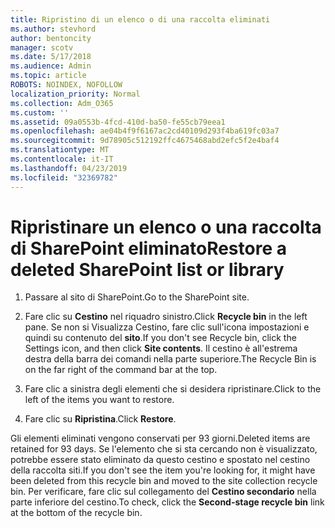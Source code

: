 ```yaml
---
title: Ripristino di un elenco o di una raccolta eliminati
ms.author: stevhord
author: bentoncity
manager: scotv
ms.date: 5/17/2018
ms.audience: Admin
ms.topic: article
ROBOTS: NOINDEX, NOFOLLOW
localization_priority: Normal
ms.collection: Adm_O365
ms.custom: ''
ms.assetid: 09a0553b-4fcd-410d-ba50-fe55cb79eea1
ms.openlocfilehash: ae04b4f9f6167ac2cd40109d293f4ba619fc03a7
ms.sourcegitcommit: 9d78905c512192ffc4675468abd2efc5f2e4baf4
ms.translationtype: MT
ms.contentlocale: it-IT
ms.lasthandoff: 04/23/2019
ms.locfileid: "32369782"
---
```

# <a name="restore-a-deleted-sharepoint-list-or-library"></a><span data-ttu-id="3438d-102">Ripristinare un elenco o una raccolta di SharePoint eliminato</span><span class="sxs-lookup"><span data-stu-id="3438d-102">Restore a deleted SharePoint list or library</span></span>

1. <span data-ttu-id="3438d-103">Passare al sito di SharePoint.</span><span class="sxs-lookup"><span data-stu-id="3438d-103">Go to the SharePoint site.</span></span>
    
2. <span data-ttu-id="3438d-104">Fare clic su **Cestino** nel riquadro sinistro.</span><span class="sxs-lookup"><span data-stu-id="3438d-104">Click **Recycle bin** in the left pane.</span></span> <span data-ttu-id="3438d-105">Se non si Visualizza Cestino, fare clic sull'icona impostazioni e quindi su contenuto del **sito**.</span><span class="sxs-lookup"><span data-stu-id="3438d-105">If you don't see Recycle bin, click the Settings icon, and then click **Site contents**.</span></span> <span data-ttu-id="3438d-106">Il cestino è all'estrema destra della barra dei comandi nella parte superiore.</span><span class="sxs-lookup"><span data-stu-id="3438d-106">The Recycle Bin is on the far right of the command bar at the top.</span></span>
    
3. <span data-ttu-id="3438d-107">Fare clic a sinistra degli elementi che si desidera ripristinare.</span><span class="sxs-lookup"><span data-stu-id="3438d-107">Click to the left of the items you want to restore.</span></span>
    
4. <span data-ttu-id="3438d-108">Fare clic su **Ripristina**.</span><span class="sxs-lookup"><span data-stu-id="3438d-108">Click **Restore**.</span></span>
    
<span data-ttu-id="3438d-109">Gli elementi eliminati vengono conservati per 93 giorni.</span><span class="sxs-lookup"><span data-stu-id="3438d-109">Deleted items are retained for 93 days.</span></span> <span data-ttu-id="3438d-110">Se l'elemento che si sta cercando non è visualizzato, potrebbe essere stato eliminato da questo cestino e spostato nel cestino della raccolta siti.</span><span class="sxs-lookup"><span data-stu-id="3438d-110">If you don't see the item you're looking for, it might have been deleted from this recycle bin and moved to the site collection recycle bin.</span></span> <span data-ttu-id="3438d-111">Per verificare, fare clic sul collegamento del **Cestino secondario** nella parte inferiore del cestino.</span><span class="sxs-lookup"><span data-stu-id="3438d-111">To check, click the **Second-stage recycle bin** link at the bottom of the recycle bin.</span></span> 
  

